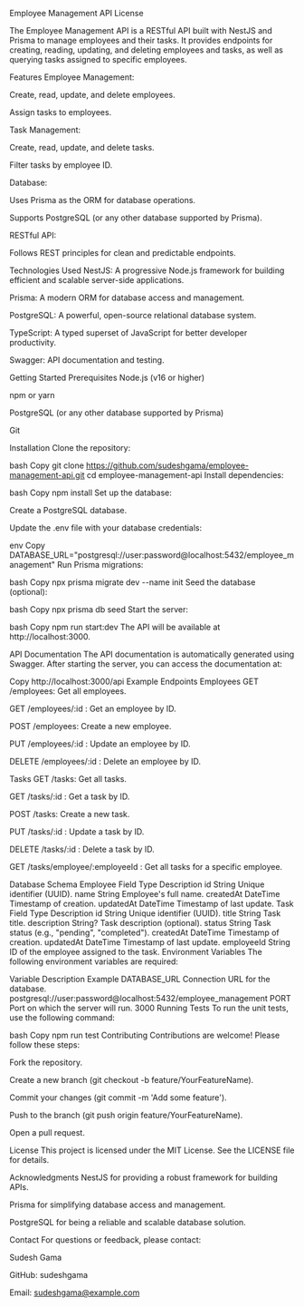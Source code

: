 Employee Management API
License

The Employee Management API is a RESTful API built with NestJS and Prisma to manage employees and their tasks. It provides endpoints for creating, reading, updating, and deleting employees and tasks, as well as querying tasks assigned to specific employees.

Features
Employee Management:

Create, read, update, and delete employees.

Assign tasks to employees.

Task Management:

Create, read, update, and delete tasks.

Filter tasks by employee ID.

Database:

Uses Prisma as the ORM for database operations.

Supports PostgreSQL (or any other database supported by Prisma).

RESTful API:

Follows REST principles for clean and predictable endpoints.

Technologies Used
NestJS: A progressive Node.js framework for building efficient and scalable server-side applications.

Prisma: A modern ORM for database access and management.

PostgreSQL: A powerful, open-source relational database system.

TypeScript: A typed superset of JavaScript for better developer productivity.

Swagger: API documentation and testing.

Getting Started
Prerequisites
Node.js (v16 or higher)

npm or yarn

PostgreSQL (or any other database supported by Prisma)

Git

Installation
Clone the repository:

bash
Copy
git clone https://github.com/sudeshgama/employee-management-api.git
cd employee-management-api
Install dependencies:

bash
Copy
npm install
Set up the database:

Create a PostgreSQL database.

Update the .env file with your database credentials:

env
Copy
DATABASE_URL="postgresql://user:password@localhost:5432/employee_management"
Run Prisma migrations:

bash
Copy
npx prisma migrate dev --name init
Seed the database (optional):

bash
Copy
npx prisma db seed
Start the server:

bash
Copy
npm run start:dev
The API will be available at http://localhost:3000.

API Documentation
The API documentation is automatically generated using Swagger. After starting the server, you can access the documentation at:

Copy
http://localhost:3000/api
Example Endpoints
Employees
GET /employees: Get all employees.

GET /employees/:id : Get an employee by ID.

POST /employees: Create a new employee.

PUT /employees/:id : Update an employee by ID.

DELETE /employees/:id : Delete an employee by ID.

Tasks
GET /tasks: Get all tasks.

GET /tasks/:id : Get a task by ID.

POST /tasks: Create a new task.

PUT /tasks/:id : Update a task by ID.

DELETE /tasks/:id : Delete a task by ID.

GET /tasks/employee/:employeeId : Get all tasks for a specific employee.

Database Schema
Employee
Field	Type	Description
id	String	Unique identifier (UUID).
name	String	Employee's full name.
createdAt	DateTime	Timestamp of creation.
updatedAt	DateTime	Timestamp of last update.
Task
Field	Type	Description
id	String	Unique identifier (UUID).
title	String	Task title.
description	String?	Task description (optional).
status	String	Task status (e.g., "pending", "completed").
createdAt	DateTime	Timestamp of creation.
updatedAt	DateTime	Timestamp of last update.
employeeId	String	ID of the employee assigned to the task.
Environment Variables
The following environment variables are required:

Variable	Description	Example
DATABASE_URL	Connection URL for the database.	postgresql://user:password@localhost:5432/employee_management
PORT	Port on which the server will run.	3000
Running Tests
To run the unit tests, use the following command:

bash
Copy
npm run test
Contributing
Contributions are welcome! Please follow these steps:

Fork the repository.

Create a new branch (git checkout -b feature/YourFeatureName).

Commit your changes (git commit -m 'Add some feature').

Push to the branch (git push origin feature/YourFeatureName).

Open a pull request.

License
This project is licensed under the MIT License. See the LICENSE file for details.

Acknowledgments
NestJS for providing a robust framework for building APIs.

Prisma for simplifying database access and management.

PostgreSQL for being a reliable and scalable database solution.

Contact
For questions or feedback, please contact:

Sudesh Gama

GitHub: sudeshgama

Email: sudeshgama@example.com

